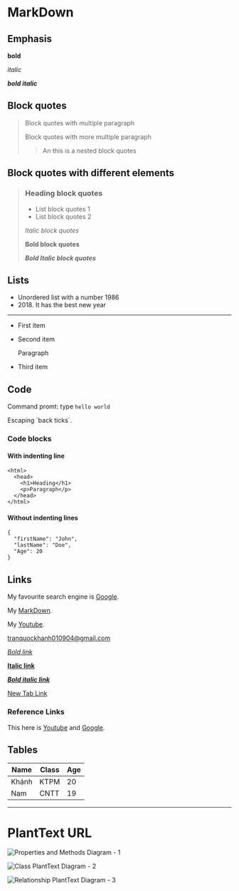 # MarkDown

## Emphasis

**bold** 

*italic*

***bold italic***

## Block quotes

>Block quotes with multiple paragraph
>
>Block quotes with more multiple paragraph
>
>>An this is a nested block quotes

## Block quotes with different elements

>### Heading block quotes
>- List block quotes 1
>- List block quotes 2
>
>*Italic block quotes*
>
>**Bold block quotes**
>
>***Bold Italic block quotes***

## Lists

- Unordered list with a number 1986
- 2018\. It has the best new year
----------------------------------
* First item
* Second item
  
    Paragraph
  
* Third item

## Code

Command promt: type `hello world`

Escaping \`back ticks`.

### Code blocks

#### With indenting line

    <html>
      <head>
        <h1>Heading</h1>
        <p>Paragraph</p>
      </head>
    </html>

#### Without indenting lines

```
{
  "firstName": "John",
  "lastName": "Doe",
  "Age": 20
}
```

## Links

My favourite search engine is [Google](https://www.google.com/).

My [MarkDown](https://www.markdownguide.org/).

My [Youtube](https://www.youtube.com/).

<tranquockhanh010904@gmail.com>

*[Bold link](#)*

**[Italic link](#)**

***[Bold italic link](#)***

<a href="#">New Tab Link</a>

### Reference Links

[1]: https://www.youtube.com/ "My channel"
[2]: https://www.google.com/ "My search engine"

This here is [Youtube][1] and [Google][2].

## Tables

|   Name   |   Class   |   Age   |
|   ----   |   -----   |   ---   |
|   Khánh  |   KTPM    |   20    |
|   Nam    |   CNTT    |   19    |

----------------------------------------

# PlantText URL

![Properties and Methods Diagram - 1](https://www.planttext.com/api/plantuml/png/Z9B1IWCn48RlynG3lUo2k-9wyrIf2XuKeRx0k3lKO98DoGYMfNqn3pwIhs2oqK8lffSXy-URdpzClZ-_ba78oxlH0E5DMVHZO01HeXcV_EZOY-A0v_Z0yZeE0HjSQGe1RnHjF1d8SuxY6VlHkD6obRLiutnqxQ2VwHLvd02nRV5EiHxmzeECqz6vRQ71Hp9yXSzRnpWX-St5MQhTN2tke0WiIi2-1EHm-PN7wT9aLHVZ_OyioiY-ZEIGQo5H_L_8b16dC6kx4v9aZ-kN89vwENQXN_KKd-Xqs2tSfmLNTNDekjJbDbqrLOr9lWHOiXtYp_W1003__mC0 "Properties and Methods Diagram")

![Class PlantText Diagram - 2](https://www.planttext.com/api/plantuml/png/DOun3i8m34Ltdy8Z5U8EHMK0YPqvQgpAQcAZsA43uku4XMxl3L_lZ-QXUCq9m5OMB6e4uEo9S4h1Z0nFdV32OIaX0y3SVQEKM1Py0-Bn9euFbgYR_VIb7F6kyteOuBClpiyMooJ-zwlMbkiyQSvLMdmaYUtG5m00 "Class Diagram")

![Relationship PlantText Diagram - 3](https://www.planttext.com/api/plantuml/png/XP6nJiCm48RtUufJ9YZom5enj6e7AZ5LICnMScfEjUyYdzCA0U-EGn9GfGARV_dpzv_jbMMVSXy3W1rPCAaHGEOS2FSKV6OLQxapTBW9tWotx0_9Hm2entoc45WE-0Q8Tpl9-CBIwDc6U59ky4dhutDBMzLqSmiVyy5rLveZIPxoe_QbUrnlDCPUvZGAvxwY0VXkVNXtPK_SZsw9EsafSVPIqnLmSl-7VOtp2rJTLxXmVUUmYbvUgsd2vU3kr7XujJ_euGgNBAn8cl8Bdm00 "Relationship Diagram")
